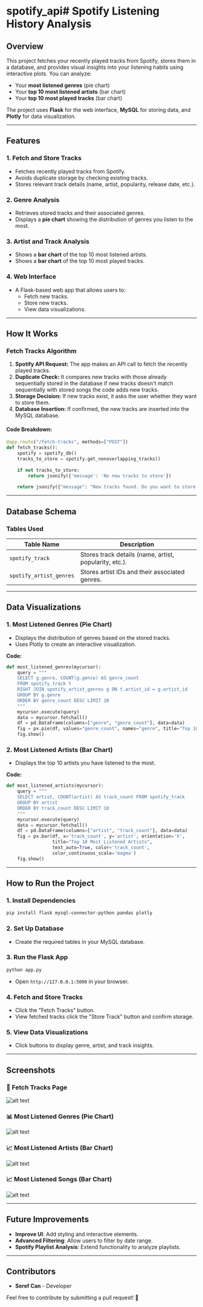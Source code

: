 # spotify_api# Spotify Listening History Analysis

## Overview

This project fetches your recently played tracks from Spotify, stores them in a database, and provides visual insights into your listening habits using interactive plots. You can analyze:

- Your **most listened genres** (pie chart)
- Your **top 10 most listened artists** (bar chart)
- Your **top 10 most played tracks** (bar chart)

The project uses **Flask** for the web interface, **MySQL** for storing data, and **Plotly** for data visualization.

---

## Features

### 1. Fetch and Store Tracks

- Fetches recently played tracks from Spotify.
- Avoids duplicate storage by checking existing tracks.
- Stores relevant track details (name, artist, popularity, release date, etc.).

### 2. Genre Analysis

- Retrieves stored tracks and their associated genres.
- Displays a **pie chart** showing the distribution of genres you listen to the most.

### 3. Artist and Track Analysis

- Shows a **bar chart** of the top 10 most listened artists.
- Shows a **bar chart** of the top 10 most played tracks.

### 4. Web Interface

- A Flask-based web app that allows users to:
  - Fetch new tracks.
  - Store new tracks.
  - View data visualizations.

---

## How It Works

### **Fetch Tracks Algorithm**

1. **Spotify API Request:** The app makes an API call to fetch the recently played tracks.
2. **Duplicate Check:** It compares new tracks with those already sequentially stored in the database if new tracks doesn't match sequentially with stored songs the code adds new tracks.
3. **Storage Decision:** If new tracks exist, it asks the user whether they want to store them.
4. **Database Insertion:** If confirmed, the new tracks are inserted into the MySQL database.

#### **Code Breakdown:**

```python
@app.route("/fetch-tracks", methods=["POST"])
def fetch_tracks():
    spotify = spotify_db()
    tracks_to_store = spotify.get_nonoverlapping_tracks()
    
    if not tracks_to_store:
        return jsonify({'message': 'No new tracks to store'})
    
    return jsonify({"message": "New tracks found. Do you want to store them?", "tracks": tracks_to_store})
```

---

## Database Schema

### **Tables Used**

| Table Name              | Description                                            |
| ----------------------- | ------------------------------------------------------ |
| `spotify_track`         | Stores track details (name, artist, popularity, etc.). |
| `spotify_artist_genres` | Stores artist IDs and their associated genres.         |

---

## Data Visualizations

### **1. Most Listened Genres (Pie Chart)**

- Displays the distribution of genres based on the stored tracks.
- Uses Plotly to create an interactive visualization.

**Code:**

```python
def most_listened_genres(mycursor):
    query = """
    SELECT g.genre, COUNT(g.genre) AS genre_count
    FROM spotify_track t
    RIGHT JOIN spotify_artist_genres g ON t.artist_id = g.artist_id
    GROUP BY g.genre
    ORDER BY genre_count DESC LIMIT 10
    """
    mycursor.execute(query)
    data = mycursor.fetchall()
    df = pd.DataFrame(columns=["genre", "genre_count"], data=data)
    fig = px.pie(df, values="genre_count", names="genre", title="Top 10 Most Listened Genres")
    fig.show()
```

### **2. Most Listened Artists (Bar Chart)**

- Displays the top 10 artists you have listened to the most.

**Code:**

```python
def most_listened_artists(mycursor):
    query = """
    SELECT artist, COUNT(artist) AS track_count FROM spotify_track
    GROUP BY artist
    ORDER BY track_count DESC LIMIT 10
    """
    mycursor.execute(query)
    data = mycursor.fetchall()
    df = pd.DataFrame(columns=["artist", "track_count"], data=data)
    fig = px.bar(df, x='track_count', y='artist', orientation='h',
                 title="Top 10 Most Listened Artists",
                 text_auto=True, color='track_count',
                 color_continuous_scale='magma')
    fig.show()
```

---

## How to Run the Project

### **1. Install Dependencies**

```sh
pip install flask mysql-connector-python pandas plotly
```

### **2. Set Up Database**

- Create the required tables in your MySQL database.

### **3. Run the Flask App**

```sh
python app.py
```

- Open `http://127.0.0.1:5000` in your browser.

### **4. Fetch and Store Tracks**

- Click the "Fetch Tracks" button.
- View fetched tracks click the "Store Track" button and confirm storage.

### **5. View Data Visualizations**

- Click buttons to display genre, artist, and track insights.

---

## Screenshots

### 🎵 Fetch Tracks Page

![alt text](screenshots/fetchTracksPage.png)

### 📊 Most Listened Genres (Pie Chart)

![alt text](screenshots/mostListenedGenres.png)

### 📈 Most Listened Artists (Bar Chart)

![alt text](screenshots/mostListenedArtists.png)

### 📈 Most Listened Songs (Bar Chart)

![alt text](screenshots/mostListenedSongs.png)

---

## Future Improvements

- **Improve UI**: Add styling and interactive elements.
- **Advanced Filtering**: Allow users to filter by date range.
- **Spotify Playlist Analysis**: Extend functionality to analyze playlists.

---

## Contributors

- **Seref Can** - Developer

Feel free to contribute by submitting a pull request! 🚀

